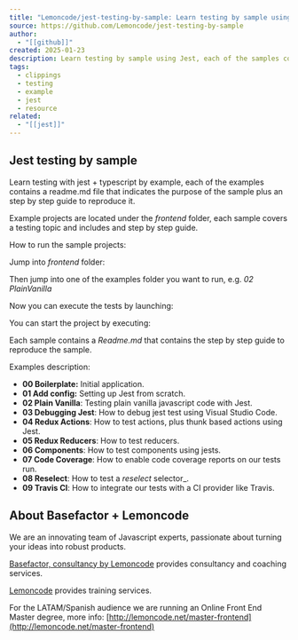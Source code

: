 ```yaml
---
title: "Lemoncode/jest-testing-by-sample: Learn testing by sample using Jest, each of the samples contains a readme.md file that indicates the purpose of the sample plus an step by step guide to reproduce it."
source: https://github.com/Lemoncode/jest-testing-by-sample
author:
  - "[[github]]"
created: 2025-01-23
description: Learn testing by sample using Jest, each of the samples contains a readme.md file that indicates the purpose of the sample plus an step by step guide to reproduce it. - Lemoncode/jest-testing-by-sample
tags:
  - clippings
  - testing
  - example
  - jest
  - resource
related:
  - "[[jest]]"
---
```

## Jest testing by sample

Learn testing with jest + typescript by example, each of the examples contains a readme.md file that indicates the purpose of the sample plus an step by step guide to reproduce it.

Example projects are located under the *frontend* folder, each sample covers a testing topic and includes and step by step guide.

How to run the sample projects:

Jump into *frontend* folder:

Then jump into one of the examples folder you want to run, e.g. *02 PlainVanilla*

Now you can execute the tests by launching:

You can start the project by executing:

Each sample contains a *Readme.md* that contains the step by step guide to reproduce the sample.

Examples description:

- **00 Boilerplate:** Initial application.
- **01 Add config:** Setting up Jest from scratch.
- **02 Plain Vanilla**: Testing plain vanilla javascript code with Jest.
- **03 Debugging Jest**: How to debug jest test using Visual Studio Code.
- **04 Redux Actions**: How to test actions, plus thunk based actions using Jest.
- **05 Redux Reducers**: How to test reducers.
- **06 Components**: How to test components using jests.
- **07 Code Coverage**: How to enable code coverage reports on our tests run.
- **08 Reselect**: How to test a *reselect* selector\_.
- **09 Travis CI**: How to integrate our tests with a CI provider like Travis.

## About Basefactor + Lemoncode

We are an innovating team of Javascript experts, passionate about turning your ideas into robust products.

[Basefactor, consultancy by Lemoncode](http://www.basefactor.com/) provides consultancy and coaching services.

[Lemoncode](http://lemoncode.net/services/en/#en-home) provides training services.

For the LATAM/Spanish audience we are running an Online Front End Master degree, more info: [http://lemoncode.net/master-frontend](http://lemoncode.net/master-frontend)